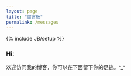 ```yaml
---
layout: page
title: "留言板"
permalink: /messages
---
```

{% include JB/setup %}

### Hi:

欢迎访问我的博客，你可以在下面留下你的足迹。\^_\^
